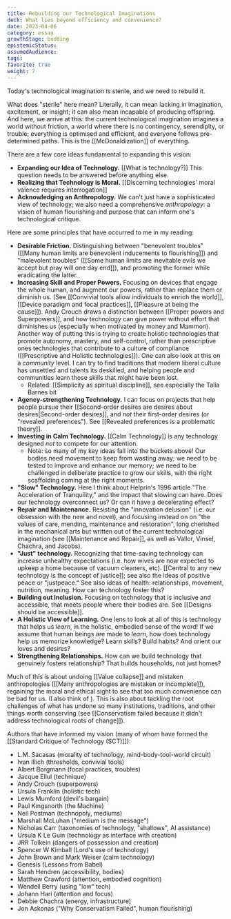 ```yaml
---
title: Rebuilding our Technological Imaginations
deck: What lies beyond efficiency and convenience?
date: 2023-04-06
category: essay
growthStage: budding
epistemicStatus: 
assumedAudience: 
tags: 
favorite: true
weight: 7
---
```


Today's technological imagination is sterile, and we need to rebuild it.

What does "sterile" here mean? Literally, it can mean lacking in imagination, excitement, or insight; it can also mean incapable of producing offspring. And here, we arrive at this: the current technological imagination imagines a world without friction, a world where there is no contingency, serendipity, or trouble; everything is optimised and efficient, and everyone follows pre-determined paths. This is the [[McDonaldization]] of everything.

There are a few core ideas fundamental to expanding this vision:

* **Expanding our Idea of Technology.** [[What is technology?]] This question needs to be answered before anything else.
* **Realizing that Technology is Moral.** [[Discerning technologies' moral valence requires interrogation]]
* **Acknowledging an Anthropology.** We can't just have a sophisticated view of technology; we also need a comprehensive *anthropology*: a vision of human flourishing and purpose that can inform one's technological critique.

Here are some principles that have occurred to me in my reading:

* **Desirable Friction.** Distinguishing between "benevolent troubles" ([[Many human limits are benevolent inducements to flourishing]]) and "malevolent troubles" ([[Some human limits are inevitable evils we accept but pray will one day end]]), and promoting the former while eradicating the latter.
* **Increasing Skill and Proper Powers.** Focusing on devices that engage the whole human, and augment our powers, rather than replace them or diminish us. (See [[Convivial tools allow individuals to enrich the world]], [[Device paradigm and focal practices]], [[Pleasure at being the cause]]). Andy Crouch draws a distinction between [[Proper powers and Superpowers]], and how technology can give power without effort that diminishes us (especially when motivated by money and Mammon). Another way of putting this is trying to create holistic technologies that promote autonomy, mastery, and self-control, rather than prescriptive ones technologies that contribute to a culture of compliance ([[Prescriptive and Holistic technologies]]). One can also look at this on a *community* level. I can try to find traditions that modern liberal culture has unsettled and talents its deskilled, and helping people and communities learn those skills that might have been lost.
	* Related: [[Simplicity as spiritual discipline]], see especially the Talia Barnes bit
* **Agency-strengthening Technology.** I can focus on projects that help people pursue their [[Second-order desires are desires about desires|Second-order desires]], and *not* their first-order desires (or "revealed preferences"). See [[Revealed preferences is a problematic theory]].
* **Investing in Calm Technology.** [[Calm Technology]] is any technology designed *not* to compete for our attention. 
	* Note: so many of my key ideas fall into the buckets above! Our bodies need movement to keep from wasting away; we need to be tested to improve and enhance our memory; we need to be challenged in deliberate practice to grow our skills, with the right scaffolding coming at the right moments. 
* **"Slow" Technology.** Here I think about Helprin's 1996 article "The Acceleration of Tranquility," and the impact that slowing can have. Does our technology overconnect us? Or can it have a decelerating effect?
* **Repair and Maintenance.** Resisting the "innovation delusion" (i.e. our obsession with the new and novel), and focusing instead on on "the values of care, mending, maintenance and restoration", long cherished in the mechanical arts but written out of the current technological imagination (see [[Maintenance and Repair]], as well as Vallor, Vinsel, Chachra, and Jacobs).
* **"Just" technology.** Recognizing that time-saving technology can increase unhealthy expectations (i.e. how wives are now expected to upkeep a home because of vacuum cleaners, etc). [[Central to any new technology is the concept of justice]]; see also the ideas of positive peace or "justpeace." See also ideas of health: relationships, movement, nutrition, meaning. How can technology foster this?
* **Building out Inclusion.** Focusing on technology that is inclusive and accessible, that meets people where their bodies are. See [[Designs should be accessible]].
* **A Holistic View of Learning.** One lens to look at all of this is technology that helps us *learn*, in the holistic, embodied sense of the word! If we assume that human beings are made to *learn*, how does technology help us memorize knowledge? Learn skills? Build habits? And orient our loves and desires?
* **Strengthening Relationships.** How can we build technology that genuinely fosters relationship? That builds households, not just homes?

Much of this is about undoing [[Value collapse]] and mistaken anthropologies ([[Many anthropologies are mistaken or incomplete]]), regaining the moral and ethical sight to see that too much convenience can be bad for us. (I also think of ). This is also about tackling the root challenges of what has undone so many institutions, traditions, and other things worth conserving (see [[Conservatism failed because it didn't address technological roots of change]]).

Authors that have informed my vision (many of whom have formed the [[Standard Critique of Technology (SCT)]]):

* L.M. Sacasas (morality of technology, mind-body-tool-world circuit)
* Ivan Illich (thresholds, convivial tools)
* Albert Borgmann (focal practices, troubles)
* Jacque Ellul (technique)
* Andy Crouch (superpowers)
* Ursula Franklin (holistic tech)
* Lewis Mumford (devil's bargain)
* Paul Kingsnorth (the Machine)
* Neil Postman (technopoly, mediums)
* Marshall McLuhan ("medium is the message")
* Nicholas Carr (taxonomies of technology, "shallows", AI assistance)
* Ursula K Le Guin (technology as interface with creation)
* JRR Tolkein (dangers of possession and creation)
* Spencer W Kimball (Lord's use of technology)
* John Brown and Mark Weiser (calm technology)
* Genesis (Lessons from Babel)
* Sarah Hendren (accessibility, bodies)
* Matthew Crawford (attention, embodied cognition)
* Wendell Berry (using "low" tech)
* Johann Hari (attention and focus)
* Debbie Chachra (energy, infrastructure)
* Jon Askonas ("Why Conservatism Failed", human flourishing)